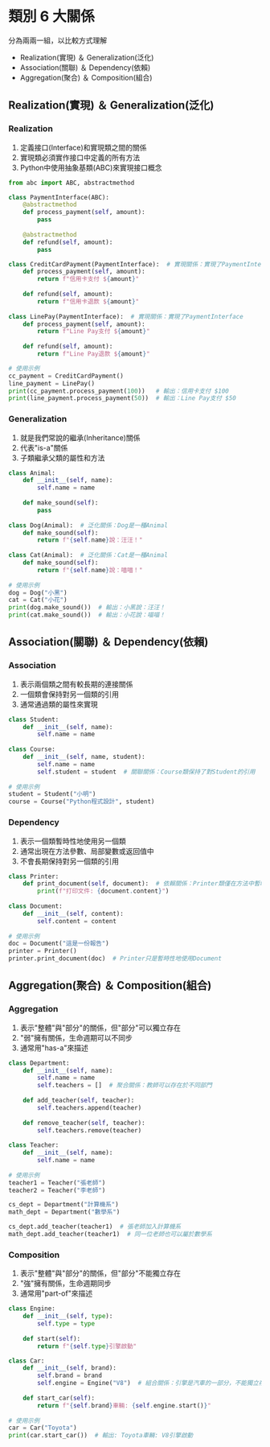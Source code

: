 # 類別 6 大關係

分為兩兩一組，以比較方式理解
- Realization(實現) ＆ Generalization(泛化)
- Association(關聯) ＆ Dependency(依賴)
- Aggregation(聚合) ＆ Composition(組合)

## Realization(實現) ＆ Generalization(泛化)

### Realization

1. 定義接口(Interface)和實現類之間的關係
2. 實現類必須實作接口中定義的所有方法
3. Python中使用抽象基類(ABC)來實現接口概念

```python
from abc import ABC, abstractmethod

class PaymentInterface(ABC):
    @abstractmethod
    def process_payment(self, amount):
        pass
    
    @abstractmethod
    def refund(self, amount):
        pass

class CreditCardPayment(PaymentInterface):  # 實現關係：實現了PaymentInterface
    def process_payment(self, amount):
        return f"信用卡支付 ${amount}"
    
    def refund(self, amount):
        return f"信用卡退款 ${amount}"
        
class LinePay(PaymentInterface):  # 實現關係：實現了PaymentInterface
    def process_payment(self, amount):
        return f"Line Pay支付 ${amount}"
    
    def refund(self, amount):
        return f"Line Pay退款 ${amount}"

# 使用示例
cc_payment = CreditCardPayment()
line_payment = LinePay()
print(cc_payment.process_payment(100))   # 輸出：信用卡支付 $100
print(line_payment.process_payment(50))  # 輸出：Line Pay支付 $50
```

### Generalization

1. 就是我們常說的繼承(Inheritance)關係
2. 代表"is-a"關係
3. 子類繼承父類的屬性和方法

```python
class Animal:
    def __init__(self, name):
        self.name = name
    
    def make_sound(self):
        pass
        
class Dog(Animal):  # 泛化關係：Dog是一種Animal
    def make_sound(self):
        return f"{self.name}說：汪汪！"
        
class Cat(Animal):  # 泛化關係：Cat是一種Animal
    def make_sound(self):
        return f"{self.name}說：喵喵！"
        
# 使用示例
dog = Dog("小黑")
cat = Cat("小花")
print(dog.make_sound())  # 輸出：小黑說：汪汪！
print(cat.make_sound())  # 輸出：小花說：喵喵！
```

## Association(關聯) ＆ Dependency(依賴)

### Association
1. 表示兩個類之間有較長期的連接關係
1. 一個類會保持對另一個類的引用
1. 通常通過類的屬性來實現

```python
class Student:
    def __init__(self, name):
        self.name = name
        
class Course:
    def __init__(self, name, student):
        self.name = name
        self.student = student  # 關聯關係：Course類保持了對Student的引用
        
# 使用示例
student = Student("小明")
course = Course("Python程式設計", student)
```

### Dependency
1. 表示一個類暫時性地使用另一個類
1. 通常出現在方法參數、局部變數或返回值中
1. 不會長期保持對另一個類的引用

```python
class Printer:
    def print_document(self, document):  # 依賴關係：Printer類僅在方法中暫時使用Document
        print(f"打印文件: {document.content}")
        
class Document:
    def __init__(self, content):
        self.content = content
        
# 使用示例
doc = Document("這是一份報告")
printer = Printer()
printer.print_document(doc)  # Printer只是暫時性地使用Document
```

## Aggregation(聚合) ＆ Composition(組合)

### Aggregation

1. 表示"整體"與"部分"的關係，但"部分"可以獨立存在
1. "弱"擁有關係，生命週期可以不同步
1. 通常用"has-a"來描述

```python
class Department:
    def __init__(self, name):
        self.name = name
        self.teachers = []  # 聚合關係：教師可以存在於不同部門
        
    def add_teacher(self, teacher):
        self.teachers.append(teacher)
        
    def remove_teacher(self, teacher):
        self.teachers.remove(teacher)
        
class Teacher:
    def __init__(self, name):
        self.name = name
        
# 使用示例
teacher1 = Teacher("張老師")
teacher2 = Teacher("李老師")

cs_dept = Department("計算機系")
math_dept = Department("數學系")

cs_dept.add_teacher(teacher1)  # 張老師加入計算機系
math_dept.add_teacher(teacher1)  # 同一位老師也可以屬於數學系
```

### Composition

1. 表示"整體"與"部分"的關係，但"部分"不能獨立存在
1. "強"擁有關係，生命週期同步
1. 通常用"part-of"來描述

```python
class Engine:
    def __init__(self, type):
        self.type = type
        
    def start(self):
        return f"{self.type}引擎啟動"

class Car:
    def __init__(self, brand):
        self.brand = brand
        self.engine = Engine("V8")  # 組合關係：引擎是汽車的一部分，不能獨立存在
        
    def start_car(self):
        return f"{self.brand}車輛: {self.engine.start()}"
        
# 使用示例
car = Car("Toyota")
print(car.start_car())  # 輸出: Toyota車輛: V8引擎啟動
```